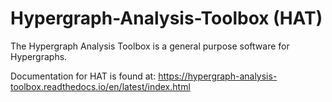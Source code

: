 # Hypergraph-Analysis-Toolbox (HAT)

The Hypergraph Analysis Toolbox is a general purpose software for Hypergraphs.

Documentation for HAT is found at: https://hypergraph-analysis-toolbox.readthedocs.io/en/latest/index.html


